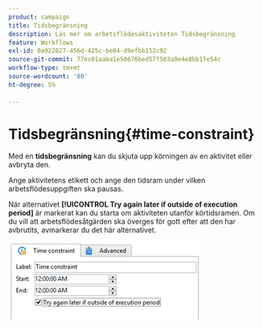 ```yaml
---
product: campaign
title: Tidsbegränsning
description: Läs mer om arbetsflödesaktiviteten Tidsbegränsning
feature: Workflows
exl-id: 0a922827-456d-425c-be04-d9efbb152c92
source-git-commit: 77ec01aaba1e50676bed57f503a9e4e8bb1fe54c
workflow-type: tm+mt
source-wordcount: '80'
ht-degree: 5%

---
```


# Tidsbegränsning{#time-constraint}

Med en **tidsbegränsning** kan du skjuta upp körningen av en aktivitet eller avbryta den.

Ange aktivitetens etikett och ange den tidsram under vilken arbetsflödesuppgiften ska pausas.

När alternativet **[!UICONTROL Try again later if outside of execution period]** är markerat kan du starta om aktiviteten utanför körtidsramen. Om du vill att arbetsflödesåtgärden ska överges för gott efter att den har avbrutits, avmarkerar du det här alternativet.

![](assets/s_user_scheduled_wait.png)
